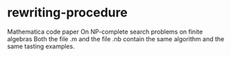 # rewriting-procedure
Mathematica code paper On NP-complete search problems on finite algebras
Both the file .m and the file .nb contain the same algorithm and the same tasting examples. 

